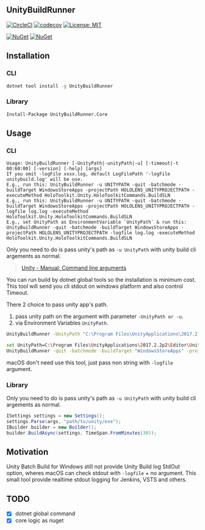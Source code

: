 ## UnityBuildRunner

[![CircleCI](https://circleci.com/gh/guitarrapc/UnityBuildRunner.svg?style=svg)](https://circleci.com/gh/guitarrapc/UnityBuildRunner) [![codecov](https://codecov.io/gh/guitarrapc/UnityBuildRunner/branch/master/graph/badge.svg)](https://codecov.io/gh/guitarrapc/UnityBuildRunner) [![License: MIT](https://img.shields.io/badge/License-MIT-blue.svg)](LICENSE) 

[![NuGet](https://img.shields.io/nuget/v/UnityBuildRunner.Core.svg?label=UnityBuildRunner.Core%20nuget)](https://www.nuget.org/packages/UnityBuildRunner.Core) [![NuGet](https://img.shields.io/nuget/v/UnityBuildRunner.svg?label=UnityBuildRunner%20nuget)](https://www.nuget.org/packages/UnityBuildRunner)


## Installation

### CLI

```bash
dotnet tool install -g UnityBuildRunner
```

### Library

```bash
Install-Package UnityBuildRunner.Core
```

## Usage

### CLI

```
Usage: UnityBuildRunner [-UnityPath|-unityPath|-u] [-timeout|-t 00:60:00] [-version] [-help] [args]
If you omit -logFile xxxx.log, default LogFilePath '-logFile unitybuild.log' will be use.
E.g., run this: UnityBuildRunner -u UNITYPATH -quit -batchmode -buildTarget WindowsStoreApps -projectPath HOLOLENS_UNITYPROJECTPATH -executeMethod HoloToolkit.Unity.HoloToolkitCommands.BuildSLN
E.g., run this: UnityBuildRunner -u UNITYPATH -quit -batchmode -buildTarget WindowsStoreApps -projectPath HOLOLENS_UNITYPROJECTPATH -logfile log.log -executeMethod HoloToolkit.Unity.HoloToolkitCommands.BuildSLN
E.g., set UnityPath as EnvironmentVariable `UnityPath` & run this: UnityBuildRunner -quit -batchmode -buildTarget WindowsStoreApps -projectPath HOLOLENS_UNITYPROJECTPATH -logfile log.log -executeMethod HoloToolkit.Unity.HoloToolkitCommands.BuildSLN
```

Only you need to do is pass unity's path as `-u UnityPath` with unity build cli argements as normal.

> [Unity \- Manual: Command line arguments](https://docs.unity3d.com/2018.3/Documentation/Manual/CommandLineArguments.html)

You can run build by dotnet global tools so the installation is minimum cost. This tool will send you cli stdout on windows platform and also control Timeout.

There 2 choice to pass unity app's path.

1. pass unity path on the argument with parameter `-UnityPath or -u`.
1. via Environment Variables `UnityPath`.

```bash
UnityBuildRunner -UnityPath "C:\Program Files\UnityApplications\2017.2.2p2\Editor\Unity.exe" -quit -batchmode -buildTarget "WindowsStoreApps" -projectPath "C:\workspace\Source\Repos\MRTKSample\Unity" -logfile "log.log" -executeMethod HoloToolkit.Unity.HoloToolkitCommands.BuildSLN"
```

```bash
set UnityPath=C:\Program Files\UnityApplications\2017.2.2p2\Editor\Unity.exe
UnityBuildRunner -quit -batchmode -buildTarget "WindowsStoreApps" -projectPath "C:\workspace\Source\Repos\MRTKSample\Unity" -logfile "log.log" -executeMethod "HoloToolkit.Unity.HoloToolkitCommands.BuildSLN"
```

macOS don't need use this tool, just pass non string with `-logfile` argument.

### Library

Only you need to do is pass unity's path as `-u UnityPath` with unity build cli argements as normal.

```csharp
ISettings settings = new Settings();
settings.Parse(args, "path/to/unity/exe");
IBuilder builder = new Builder();
builder.BuildAsync(settings, TimeSpan.FromMinutes(30));
```

## Motivation

Unity Batch Build for Windows still not provide Unity Build log StdOut option, wheres macOS can check stdout with `-logfile` + no argument.
This small tool provide realtime stdout logging for Jenkins, VSTS and others.

## TODO

- [x] dotnet global command
- [x] core logic as nuget
